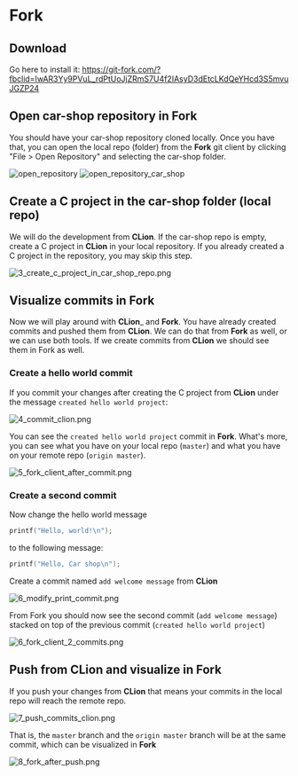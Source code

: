 # Fork

## Download
Go here to install it:
https://git-fork.com/?fbclid=IwAR3Yy9PVuL_rdPtUoJjZRmS7U4f2IAsyD3dEtcLKdQeYHcd3S5mvuJGZP24

## Open car-shop repository in __Fork__

You should have your car-shop repository cloned locally. Once you have that, you can open the local repo (folder) from the __Fork__ git client by clicking "File > Open Repository" and selecting the car-shop folder.

![open_repository](images/gitclient/1_open_repository.png)
![open_repository_car_shop](images/gitclient/2_open_car_shop_repo.png)

## Create a C project in the car-shop folder (local repo)
We will do the development from __CLion__. If the car-shop repo is empty, create a C project in __CLion__ in your local repository. If you already created a C project in the repository, you may skip this step.

![3_create_c_project_in_car_shop_repo.png](images/gitclient/3_create_c_project_in_car_shop_repo.png)

## Visualize commits in __Fork__

Now we will play around with __CLion___ and __Fork__. You have already created commits and pushed them from __CLion__. We can do that from __Fork__ as well, or we can use both tools. If we create commits from __CLion__ we should see them in Fork as well.

### Create a hello world commit
If you commit your changes after creating the C project from __CLion__  under the message `created hello world project`:

![4_commit_clion.png](images/gitclient/4_commit_clion.png)

You can see the `created hello world project` commit in __Fork__. What's more, you can see what you have on your local repo (`master`) and what you have on your remote repo (`origin master`).

![5_fork_client_after_commit.png](images/gitclient/5_fork_client_after_commit.png)
### Create a second commit
Now change the hello world message
```c
printf("Hello, world!\n");
```
to the following message:
```c
printf("Hello, Car shop\n");
```
Create a commit named `add welcome message` from __CLion__

![6_modify_print_commit.png](images/gitclient/6_modify_print_commit.png)

From Fork you should now see the second commit (`add welcome message`) stacked on top of the previous commit (`created hello world project`)

![6_fork_client_2_commits.png](images/gitclient/6_fork_client_2_commits.png)

## Push from __CLion__ and visualize in __Fork__

If you push your changes from __CLion__ that means your commits in the local repo will reach the remote repo.

![7_push_commits_clion.png](images/gitclient/7_push_commits_clion.png)

That is, the `master` branch and the `origin master` branch will be at the same commit, which can be visualized in __Fork__

![8_fork_after_push.png](images/gitclient/8_fork_after_push.png)


